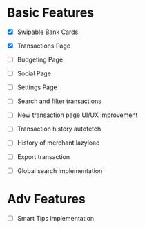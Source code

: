 # Basic Features

- [x] Swipable Bank Cards
- [x] Transactions Page
- [ ] Budgeting Page
- [ ] Social Page
- [ ] Settings Page

- [ ] Search and filter transactions
- [ ] New transaction page UI/UX improvement
- [ ] Transaction history autofetch
- [ ] History of merchant lazyload
- [ ] Export transaction
- [ ] Global search implementation

# Adv Features

- [ ] Smart Tips implementation
